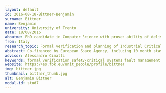 ```yaml
---
layout: default 
id: 2016-08-18-Bittner-Benjamin
surname: Bittner
name: Benjamin
university: University of Trento
date: 18/08/2016
aboutme: PhD candidate in Computer Science with proven ability of delivering solutions within ESA-funded projects, track record of publications in top-tier venues, and experience conceiving, designing, and implementing formal reasoning tools. Curious, passionate and goal-oriented, I do not shy away from a challenge.
from: Italy
research_topic: Formal verification and planning of Industrial Critical Systems
abstract: Co-financed by European Space Agency, including 10 month stay at ESA-ESTEC in Noordwijk / Netherlands.<br/>Safety-critical systems need to be able to deal with fault occurrences. Fault management functions embedded in the system are commonly referred to as FDIR - Fault Detection Isolation and Recovery.<br/><br/>Currently only little tool support exists to evaluate whether a given system design allows implementation of effective FDIR functions. Not only does this cause the creation of an unnecessarily complex and expensive FDIR system, it also doesn't allow to give formal justifications for FDIR effectiveness claims.<br/>The research focuses on the following two verification problems:<br/>+ Is reliable diagnosis of a given set of failures always possible? (diagnosability)<br/>+ Is it always possible to recover from a failure of interest? (recoverability)<br/><br/>Orthogonally I also investigate methods for timed failure propagation analysis to understand how failure modes and their effects can interact with each other over time and how they affect alarm signals. This can be integrated with diagnosability and recoverability analysis to improve performance, flexibility, and interpretability of results.
advisor: Alessandro Cimatti
keywords: formal verification safety-critical systems fault management diagnosability recoverability failure propagation analysis fdir model-based system engineering
website: https://es.fbk.eu/unit_people/profile/bittner
img: bittner.jpg
thumbnail: bittner_thumb.jpg
alt: Benjamin Bittner
modal-id: stud7
---
```

